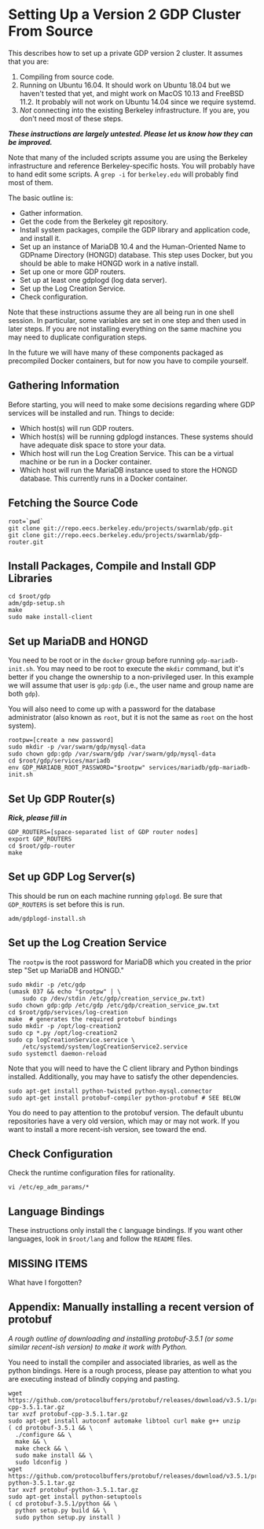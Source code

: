 # Setting Up a Version 2 GDP Cluster From Source

This describes how to set up a private GDP version 2 cluster.
It assumes that you are:

 1.  Compiling from source code.
 2.  Running on Ubuntu 16.04.  It should work on Ubuntu 18.04 but
     we haven't tested that yet, and might work on MacOS 10.13 and
     FreeBSD 11.2.  It probably will not work on Ubuntu 14.04 since
     we require systemd.
 3.  _Not_ connecting into the existing Berkeley infrastructure.
     If you are, you don't need most of these steps.

***These instructions are largely untested.  Please let us know
how they can be improved.***

Note that many of the included scripts assume you are using the
Berkeley infrastructure and reference Berkeley-specific hosts.  You
will probably have to hand edit some scripts.  A `grep -i` for
`berkeley.edu` will probably find most of them.

The basic outline is:

 * Gather information.
 * Get the code from the Berkeley git repository.
 * Install system packages, compile the GDP library and application
   code, and install it.
 * Set up an instance of MariaDB 10.4 and the Human-Oriented Name
   to GDPname Directory (HONGD) database.  This step uses Docker,
   but you should be able to make HONGD work in a native install.
 * Set up one or more GDP routers.
 * Set up at least one gdplogd (log data server).
 * Set up the Log Creation Service.
 * Check configuration.

Note that these instructions assume they are all being run in one
shell session.  In particular, some variables are set in one step
and then used in later steps.  If you are not installing everything
on the same machine you may need to duplicate configuration steps.

In the future we will have many of these components packaged as
precompiled Docker containers, but for now you have to compile
yourself.

## Gathering Information

Before starting, you will need to make some decisions regarding
where GDP services will be installed and run.  Things to decide:

 * Which host(s) will run GDP routers.
 * Which host(s) will be running gdplogd instances.  These systems
   should have adequate disk space to store your data.
 * Which host will run the Log Creation Service.  This can be
   a virtual machine or be run in a Docker container.
 * Which host will run the MariaDB instance used to store the
   HONGD database.  This currently runs in a Docker container.

## Fetching the Source Code

    root=`pwd`
    git clone git://repo.eecs.berkeley.edu/projects/swarmlab/gdp.git
    git clone git://repo.eecs.berkeley.edu/projects/swarmlab/gdp-router.git

## Install Packages, Compile and Install GDP Libraries

    cd $root/gdp
    adm/gdp-setup.sh
    make
    sudo make install-client

## Set up MariaDB and HONGD

You need to be root or in the `docker` group before running
`gdp-mariadb-init.sh`.  You may need to be root to execute the
`mkdir` command, but it's better if you change the ownership to a
non-privileged user.  In this example we will assume that user
is `gdp:gdp` (i.e., the user name and group name are both `gdp`).

You will also need to come up with a password for the database
administrator (also known as `root`, but it is not the same as `root`
on the host system).

    rootpw=[create a new password]
    sudo mkdir -p /var/swarm/gdp/mysql-data
    sudo chown gdp:gdp /var/swarm/gdp /var/swarm/gdp/mysql-data
    cd $root/gdp/services/mariadb
    env GDP_MARIADB_ROOT_PASSWORD="$rootpw" services/mariadb/gdp-mariadb-init.sh

## Set Up GDP Router(s)

***Rick, please fill in***

    GDP_ROUTERS=[space-separated list of GDP router nodes]
    export GDP_ROUTERS
    cd $root/gdp-router
    make

## Set up GDP Log Server(s)

This should be run on each machine running `gdplogd`.  Be sure that
`GDP_ROUTERS` is set before this is run.

    adm/gdplogd-install.sh

## Set up the Log Creation Service

The `rootpw` is the root password for MariaDB which you created in the
prior step "Set up MariaDB and HONGD."

    sudo mkdir -p /etc/gdp
    (umask 037 && echo "$rootpw" | \
        sudo cp /dev/stdin /etc/gdp/creation_service_pw.txt)
    sudo chown gdp:gdp /etc/gdp /etc/gdp/creation_service_pw.txt
    cd $root/gdp/services/log-creation
    make  # generates the required protobuf bindings
    sudo mkdir -p /opt/log-creation2
    sudo cp *.py /opt/log-creation2
    sudo cp logCreationService.service \
        /etc/systemd/system/logCreationService2.service
    sudo systemctl daemon-reload

Note that you will need to have the C client library and Python bindings
installed. Additionally, you may have to satisfy the other dependencies.

    sudo apt-get install python-twisted python-mysql.connector
    sudo apt-get install protobuf-compiler python-protobuf # SEE BELOW

You do need to pay attention to the protobuf version. The default ubuntu
repositories have a very old version, which may or may not work. If you
want to install a more recent-ish version, see toward the end.

## Check Configuration

Check the runtime configuration files for rationality.

    vi /etc/ep_adm_params/*

## Language Bindings

These instructions only install the `C` language bindings.  If you want
other languages, look in `$root/lang` and follow the `README` files.

## MISSING ITEMS

What have I forgotten?

## Appendix: Manually installing a recent version of protobuf

*A rough outline of downloading and installing protobuf-3.5.1 (or some
similar recent-ish version) to make it work with Python.*

You need to install the compiler and associated libraries, as well as the
python bindings. Here is a rough process, please pay attention to what
you are executing instead of blindly copying and pasting.

    wget https://github.com/protocolbuffers/protobuf/releases/download/v3.5.1/protobuf-cpp-3.5.1.tar.gz
    tar xvzf protobuf-cpp-3.5.1.tar.gz
    sudo apt-get install autoconf automake libtool curl make g++ unzip
    ( cd protobuf-3.5.1 && \
      ./configure && \
      make && \
      make check && \
      sudo make install && \
      sudo ldconfig )
    wget https://github.com/protocolbuffers/protobuf/releases/download/v3.5.1/protobuf-python-3.5.1.tar.gz
    tar xvzf protobuf-python-3.5.1.tar.gz
    sudo apt-get install python-setuptools
    ( cd protobuf-3.5.1/python && \
      python setup.py build && \
      sudo python setup.py install )
